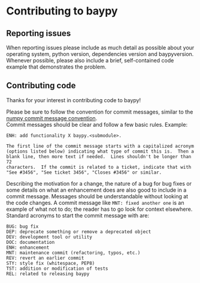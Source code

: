 # Contributing to baypy

## Reporting issues

When reporting issues please include as much detail as possible about your
operating system, python version, dependencies version and baypyversion.  
Whenever possible, please also include a brief, self-contained code example 
that demonstrates the problem.

## Contributing code

Thanks for your interest in contributing code to baypy!

Please be sure to follow the convention for commit messages, similar to
the [numpy commit message convention](https://numpy.org/devdocs/dev/development_workflow.html#writing-the-commit-message).  
Commit messages should be clear and follow a few basic rules. Example:

```
ENH: add functionality X baypy.<submodule>.

The first line of the commit message starts with a capitalized acronym
(options listed below) indicating what type of commit this is.  Then a 
blank line, then more text if needed.  Lines shouldn't be longer than 72
characters.  If the commit is related to a ticket, indicate that with
"See #3456", "See ticket 3456", "Closes #3456" or similar.
```

Describing the motivation for a change, the nature of a bug for bug 
fixes or some details on what an enhancement does are also good to 
include in a commit message. Messages should be understandable without 
looking at the code changes. A commit message like 
`MNT: fixed another one` is an example of what not to do; the reader has
to go look for context elsewhere.  
Standard acronyms to start the commit message with are:

```
BUG: bug fix
DEP: deprecate something or remove a deprecated object
DEV: development tool or utility
DOC: documentation
ENH: enhancement
MNT: maintenance commit (refactoring, typos, etc.)
REV: revert an earlier commit
STY: style fix (whitespace, PEP8)
TST: addition or modification of tests
REL: related to releasing baypy
```
